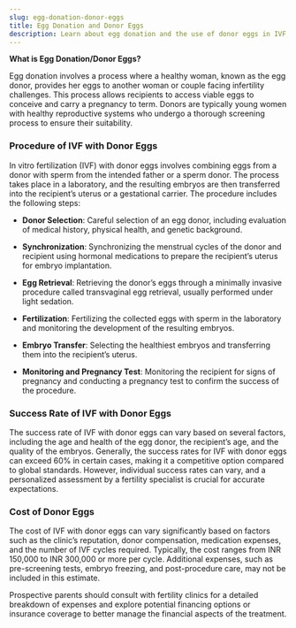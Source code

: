 ```yaml
---
slug: egg-donation-donor-eggs
title: Egg Donation and Donor Eggs
description: Learn about egg donation and the use of donor eggs in IVF, including the procedure, success rates, and associated costs.
---
```


**What is Egg Donation/Donor Eggs?**

Egg donation involves a process where a healthy woman, known as the egg donor, provides her eggs to another woman or couple facing infertility challenges. This process allows recipients to access viable eggs to conceive and carry a pregnancy to term. Donors are typically young women with healthy reproductive systems who undergo a thorough screening process to ensure their suitability.

### **Procedure of IVF with Donor Eggs**

In vitro fertilization (IVF) with donor eggs involves combining eggs from a donor with sperm from the intended father or a sperm donor. The process takes place in a laboratory, and the resulting embryos are then transferred into the recipient’s uterus or a gestational carrier. The procedure includes the following steps:

- **Donor Selection**: Careful selection of an egg donor, including evaluation of medical history, physical health, and genetic background.

- **Synchronization**: Synchronizing the menstrual cycles of the donor and recipient using hormonal medications to prepare the recipient’s uterus for embryo implantation.
- **Egg Retrieval**: Retrieving the donor’s eggs through a minimally invasive procedure called transvaginal egg retrieval, usually performed under light sedation.
- **Fertilization**: Fertilizing the collected eggs with sperm in the laboratory and monitoring the development of the resulting embryos.
- **Embryo Transfer**: Selecting the healthiest embryos and transferring them into the recipient’s uterus.
- **Monitoring and Pregnancy Test**: Monitoring the recipient for signs of pregnancy and conducting a pregnancy test to confirm the success of the procedure.

### Success Rate of IVF with Donor Eggs

The success rate of IVF with donor eggs can vary based on several factors, including the age and health of the egg donor, the recipient’s age, and the quality of the embryos. Generally, the success rates for IVF with donor eggs can exceed 60% in certain cases, making it a competitive option compared to global standards. However, individual success rates can vary, and a personalized assessment by a fertility specialist is crucial for accurate expectations.

### Cost of Donor Eggs

The cost of IVF with donor eggs can vary significantly based on factors such as the clinic’s reputation, donor compensation, medication expenses, and the number of IVF cycles required. Typically, the cost ranges from INR 150,000 to INR 300,000 or more per cycle. Additional expenses, such as pre-screening tests, embryo freezing, and post-procedure care, may not be included in this estimate.

Prospective parents should consult with fertility clinics for a detailed breakdown of expenses and explore potential financing options or insurance coverage to better manage the financial aspects of the treatment.
